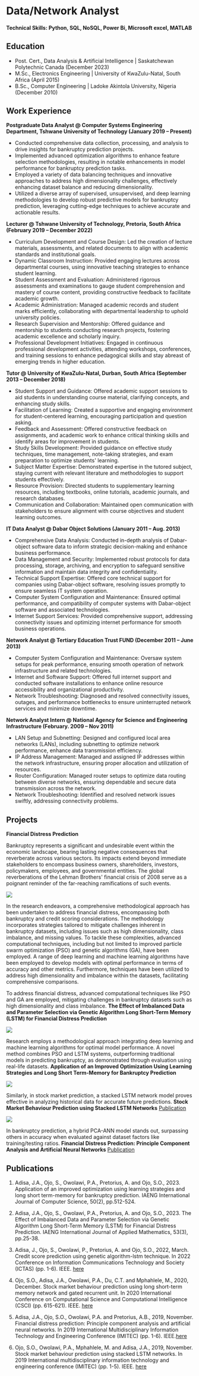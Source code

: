 # Data/Network Analyst


#### Technical Skills: Python, SQL, NoSQL, Power Bi, Microsoft excel, MATLAB
## Education
- Post. Cert.,  Data Analysis & Artificial Intelligence          | Saskatchewan Polytechnic Canada (December 2023)
- M.Sc., 	       Electronics Engineering   		  | University of KwaZulu-Natal, South Africa (April 2015)
- B.Sc., 	       Computer Engineering       		  | Ladoke Akintola University, Nigeria (December 2010)  

## Work Experience

**Postgraduate Data Analyst @ Computer Systems Engineering Department, Tshwane University of Technology (January 2019 – Present)**
- Conducted comprehensive data collection, processing, and analysis to drive insights for bankruptcy prediction projects.
- Implemented advanced optimization algorithms to enhance feature selection methodologies, resulting in notable enhancements in model performance for bankruptcy prediction tasks.
- Employed a variety of data balancing techniques and innovative approaches to address high dimensionality challenges, effectively enhancing dataset balance and reducing dimensionality.
- Utilized a diverse array of supervised, unsupervised, and deep learning methodologies to develop robust predictive models for bankruptcy prediction, leveraging cutting-edge techniques to achieve accurate and actionable results.


**Lecturer @ Tshwane University of Technology, Pretoria, South Africa (February 2019 – December 2022)**

- Curriculum Development and Course Design: Led the creation of lecture materials, assessments, and related documents to align with academic standards and institutional goals.
- Dynamic Classroom Instruction: Provided engaging lectures across departmental courses, using innovative teaching strategies to enhance student learning.
- Student Assessment and Evaluation: Administered rigorous assessments and examinations to gauge student comprehension and mastery of course content, providing constructive feedback to facilitate academic growth.
- Academic Administration: Managed academic records and student marks efficiently, collaborating with departmental leadership to uphold university policies.
- Research Supervision and Mentorship: Offered guidance and mentorship to students conducting research projects, fostering academic excellence and scholarly inquiry.
- Professional Development Initiatives: Engaged in continuous professional development activities, attending workshops, conferences, and training sessions to enhance pedagogical skills and stay abreast of emerging trends in higher education.

	 
**Tutor @ University of KwaZulu-Natal, Durban, South Africa (September 2013 – December 2018)**

- Student Support and Guidance: Offered academic support sessions to aid students in understanding course material, clarifying concepts, and enhancing study skills.
- Facilitation of Learning: Created a supportive and engaging environment for student-centered learning, encouraging participation and question asking.
- Feedback and Assessment: Offered constructive feedback on assignments, and academic work to enhance critical thinking skills and identify areas for improvement in students.
- Study Skills Development: Provided guidance on effective study techniques, time management, note-taking strategies, and exam preparation to optimize students' learning.
- Subject Matter Expertise: Demonstrated expertise in the tutored subject, staying current with relevant literature and methodologies to support students effectively.
- Resource Provision: Directed students to supplementary learning resources, including textbooks, online tutorials, academic journals, and research databases.
- Communication and Collaboration: Maintained open communication with stakeholders to ensure alignment with course objectives and student learning outcomes.



**IT Data Analyst @ Dabar Object Solutions              (January 2011 – Aug. 2013)**

- Comprehensive Data Analysis: Conducted in-depth analysis of Dabar-object software data to inform strategic decision-making and enhance business performance.
- Data Management and Security: Implemented robust protocols for data processing, storage, archiving, and encryption to safeguard sensitive information and maintain data integrity and confidentiality.
- Technical Support Expertise: Offered core technical support for companies using Dabar-object software, resolving issues promptly to ensure seamless IT system operation.
- Computer System Configuration and Maintenance: Ensured optimal performance, and compatibility of computer systems with Dabar-object software and associated technologies.
- Internet Support Services: Provided comprehensive support, addressing connectivity issues and optimizing internet performance for smooth business operations.


**Network Analyst @ Tertiary Education Trust FUND 	 (December 2011 – June 2013)**

- Computer System Configuration and Maintenance: Oversaw system setups for peak performance, ensuring smooth operation of network infrastructure and related technologies.
- Internet  and Software Support: Offered full internet support and conducted software installations to enhance online resource accessibility and organizational productivity.
- Network Troubleshooting: Diagnosed and resolved connectivity issues, outages, and performance bottlenecks to ensure uninterrupted network services and minimize downtime.

  
**Network Analyst Intern @ National Agency for Science and Engineering Infrastructure 	(February. 2009 – Nov 2011)**

- LAN Setup and Subnetting: Designed and configured local area networks (LANs), including subnetting to optimize network performance, enhance data transmission efficiency.
- IP Address Management: Managed and assigned IP addresses within the network infrastructure, ensuring proper allocation and utilization of resources.
- Router Configuration: Managed router setups to optimize data routing between diverse networks, ensuring dependable and secure data transmission across the network.
- Network Troubleshooting: Identified and resolved network issues swiftly, addressing connectivity problems.



## Projects


**Financial Distress Prediction**

Bankruptcy represents a significant and undesirable event within the economic landscape, bearing lasting negative consequences that reverberate across various sectors. Its impacts extend beyond immediate stakeholders to encompass business owners, shareholders, investors, policymakers, employees, and governmental entities. The global reverberations of the Lehman Brothers' financial crisis of 2008 serve as a poignant reminder of the far-reaching ramifications of such events.

<img src = "img/dimensionality.png">

In the research endeavors, a comprehensive methodological approach has been undertaken to address financial distress, encompassing both bankruptcy and credit scoring considerations. The methodology incorporates strategies tailored to mitigate challenges inherent in bankruptcy datasets, including issues such as high dimensionality, class imbalance, and missing values. To tackle these complexities, advanced computational techniques, including but not limited to improved particle swarm optimization (PSO) and genetic algorithms (GA), have been employed. A range of deep learning and machine learning algorithms have been employed to develop models with optimal performance in terms of accuracy and other metrics. Furthermore, techniques have been utilized to address high dimensionality and imbalance within the datasets, facilitating comprehensive comparisons.

To address financial distress, advanced computational techniques like PSO and GA are employed, mitigating challenges in bankruptcy datasets such as high dimensionality and class imbalance. **The Effect of Imbalanced Data and Parameter Selection via Genetic Algorithm Long Short-Term Memory (LSTM) for Financial Distress Prediction**
<!---[Publication](chrome-extension://efaidnbmnnnibpcajpcglclefindmkaj/https://www.iaeng.org/IJAM/issues_v53/issue_3/IJAM_53_3_04.pdf)-->

<img src = "img/imbalancedData.png">



Research employs a methodological approach integrating deep learning and machine learning algorithms for optimal model performance.
A novel method combines PSO and LSTM systems, outperforming traditional models in predicting bankruptcy, as demonstrated through evaluation using real-life datasets. **Application of an Improved Optimization Using Learning Strategies and Long Short Term-Memory for Bankruptcy Prediction** 
<!---[Publication](chrome-extension://efaidnbmnnnibpcajpcglclefindmkaj/https://www.iaeng.org/IJCS/issues_v50/issue_2/IJCS_50_2_21.pdf)-->

<img src = "img/LSTM_PSO1.png">

Similarly, in stock market prediction, a stacked LSTM network model proves effective in analyzing historical data for accurate future predictions. **Stock Market Behaviour Prediction using Stacked LSTM Networks**
[Publication](ieeexplore.ieee.org/abstract/document/9015840)

<img src = "img/StockMarket.png">

In bankruptcy prediction, a hybrid PCA-ANN model stands out, surpassing others in accuracy when evaluated against dataset factors like training/testing ratios. **Financial Distress Prediction: Principle Component Analysis and Artificial Neural Networks**
[Publication](https://ieeexplore.ieee.org/abstract/document/9015884)

## Publications

1. Adisa, J.A., Ojo, S., Owolawi, P.A., Pretorius, A. and Ojo, S.O., 2023. Application of an improved optimization using learning strategies and long short term-memory for bankruptcy prediction. IAENG International Journal of Computer Science, 50(2), pp.512-524.
<!---[Publication](chrome-extension://efaidnbmnnnibpcajpcglclefindmkaj/https://www.iaeng.org/IJCS/issues_v50/issue_2/IJCS_50_2_21.pdf)-->


2. Adisa, J.A., Ojo, S., Owolawi, P.A., Pretorius, A. and Ojo, S.O., 2023. The Effect of Imbalanced Data and Parameter Selection via Genetic Algorithm Long Short-Term Memory (LSTM) for Financial Distress Prediction. IAENG International Journal of Applied Mathematics, 53(3), pp.25-38.
<!---[Publication](chrome-extension://efaidnbmnnnibpcajpcglclefindmkaj/https://www.iaeng.org/IJAM/issues_v53/issue_3/IJAM_53_3_04.pdf)-->

3. Adisa, J., Ojo, S., Owolawi, P., Pretorius, A. and Ojo, S.O., 2022, March. Credit score prediction using genetic algorithm-lstm technique. In 2022 Conference on Information Communications Technology and Society (ICTAS) (pp. 1-6). IEEE. [here](https://ieeexplore.ieee.org/abstract/document/9744714)

4. Ojo, S.O., Adisa, J.A., Owolawi, P.A., Du, C.T. and Mphahlele, M., 2020, December. Stock market behaviour prediction using long short-term memory network and gated recurrent unit. In 2020 International Conference on Computational Science and Computational Intelligence (CSCI) (pp. 615-621). IEEE.
   [here](https://ieeexplore.ieee.org/abstract/document/9458150)

5. Adisa, J.A., Ojo, S.O., Owolawi, P.A. and Pretorius, A.B., 2019, November. Financial distress prediction: Principle component analysis and artificial neural networks. In 2019 International Multidisciplinary Information Technology and Engineering Conference (IMITEC) (pp. 1-6). IEEE.[here](https://ieeexplore.ieee.org/abstract/document/9015884)

6. Ojo, S.O., Owolawi, P.A., Mphahlele, M. and Adisa, J.A., 2019, November. Stock market behaviour prediction using stacked LSTM networks. In 2019 International multidisciplinary information technology and engineering conference (IMITEC) (pp. 1-5). IEEE. [here](https://ieeexplore.ieee.org/abstract/document/9015840)

   

